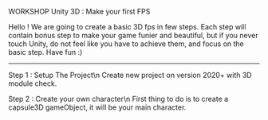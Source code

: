 WORKSHOP Unity 3D : Make your first FPS

Hello ! 
We are going to create a basic 3D fps in few steps. 
Each step will contain bonus step to make your game funier and beautiful, but if you never touch Unity, do not feel like
you have to achieve them, and focus on the basic step.
Have fun :)

___________________________________

Step 1 : Setup The Project\n
Create new project on version 2020+ with 3D module check.

Step 2 : Create your own character\n
First thing to do is to create a capsule3D gameObject, it will be your main character.
